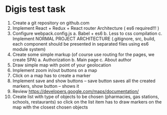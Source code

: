 # Digis test task

1) Create a git repository on github.com
2) Implement React + Redux + React router Architecture ( es6 required!!! )
3) Configure webpack.config.js
a. Babel + es6
b. Less to css compilation
c. Implement NORMAL PROJECT ARCHITECTURE (.gitignore, src, build, each
component should be presented in separated files using es6 module system)
4) Create some simple markup (of course use routing for the pages, we create SPA)
a. Authorization
b. Main page
c. About author
5) Draw simple map with point of your geolocation
6) Implement zoom in/out buttons on a map
7) Click on a map has to create a marker
8) Implement save and show buttons – save button saves all the created markers, show
button – shows it
9) Review https://developers.google.com/maps/documentation/
10) Create list with type of objects to be chosen (pharmacies, gas stations, schools,
restaurants) so click on the list item has to draw markers on the map with the closest
chosen objects
